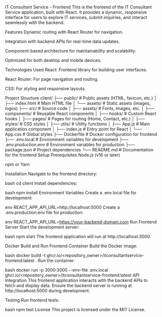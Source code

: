 IT Consultant Service - Frontend
This is the frontend of the IT Consultant Service application, built with React. It provides a dynamic, responsive interface for users to explore IT services, submit inquiries, and interact seamlessly with the backend.

Features
Dynamic routing with React Router for navigation.

Integration with backend APIs for real-time data updates.

Component-based architecture for maintainability and scalability.

Optimized for both desktop and mobile devices.

Technologies Used
React: Frontend library for building user interfaces.

React Router: For page navigation and routing.

CSS: For styling and responsive layouts.

Project Structure
client/
├── public/                 # Public assets (HTML, favicon, etc.)
│   ├── index.html          # Main HTML file
│   └── assets/             # Static assets (images, logos)
├── src/                    # Source code
│   ├── assets/             # Fonts, images, etc.
│   ├── components/         # Reusable React components
│   ├── hooks/              # Custom React hooks
│   ├── pages/              # Pages for routing (Home, Contact, etc.)
│   ├── styles/             # CSS styles
│   ├── utils/              # Utility functions
│   ├── App.js              # Main application component
│   ├── index.js            # Entry point for React
│   └── App.css             # Global styles
├── Dockerfile              # Docker configuration for frontend
├── .env.local              # Environment variables for development
├── .env.production.env     # Environment variables for production
├── package.json            # Project dependencies
└── README.md               # Documentation for the frontend
Setup
Prerequisites
Node.js (v16 or later)

npm or Yarn

Installation
Navigate to the frontend directory:

bash
cd client
Install dependencies:

bash
npm install
Environment Variables
Create a .env.local file for development:

env
REACT_APP_API_URL=http://localhost:5000
Create a .env.production.env file for production:

env
REACT_APP_API_URL=https://your-backend-domain.com
Run Frontend Server
Start the development server:

bash
npm start
The frontend application will run at http://localhost:3000.

Docker
Build and Run Frontend Container
Build the Docker image:

bash
docker build -t ghcr.io/<repository_owner>/itconsultantservice-frontend:latest .
Run the container:

bash
docker run -p 3000:3000 --env-file .env.local ghcr.io/<repository_owner>/itconsultantservice-frontend:latest
API Integration
This frontend application interacts with the backend APIs to fetch and display data. Ensure the backend server is running at http://localhost:5000 during development.

Testing
Run frontend tests:

bash
npm test
License
This project is licensed under the MIT License.